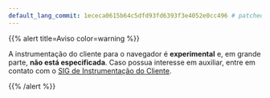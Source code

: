 ```yaml
---
default_lang_commit: 1ececa0615b64c5dfd93fd6393f3e4052e0cc496 # patched
---
```


{{% alert title=Aviso color=warning %}}

A instrumentação do cliente para o navegador é **experimental** e, em grande
parte, **não está especificada**. Caso possua interesse em auxiliar, entre em
contato com o [SIG de Instrumentação do Cliente][sig].

[sig]:
  https://docs.google.com/document/d/16Vsdh-DM72AfMg_FIt9yT9ExEWF4A_vRbQ3jRNBe09w

{{% /alert %}}
